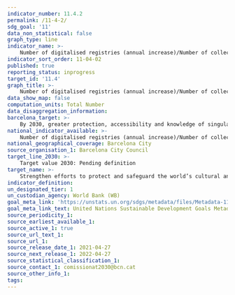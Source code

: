 ```yaml
---
indicator_number: 11.4.2
permalink: /11-4-2/
sdg_goal: '11'
data_non_statistical: false
graph_type: line
indicator_name: >-
    Number of digitalised registries (annual increase)/Number of collection items accessible online
indicator_sort_order: 11-04-02
published: true
reporting_status: inprogress
target_id: '11.4'
graph_title: >-
    Number of digitalised registries (annual increase)/Number of collection items accessible online
data_show_map: false
computation_units: Total Number
data_disaggregation_information: 
barcelona_target: >-
    By 2030, greater protection, accessibility and knowledge of singular heritage and identity features of Barcelona and its neighbourhoods
national_indicator_available: >-
    Number of digitalised registries (annual increase)/Number of collection items accessible online
national_geographical_coverage: Barcelona City
source_organisation_1: Barcelona City Council
target_line_2030: >-
    Target value 2030: Pending definition
target_name: >-
    Strengthen efforts to protect and safeguard the world’s cultural and natural heritage
indicator_definition:
un_designated_tier: 1
un_custodian_agency: World Bank (WB)
goal_meta_link: 'https://unstats.un.org/sdgs/metadata/files/Metadata-11-04-01.pdf'
goal_meta_link_text: United Nations Sustainable Development Goals Metadata (pdf 894kB)
source_periodicity_1: 
source_earliest_available_1: 
source_active_1: true
source_url_text_1:
source_url_1:
source_release_date_1: 2021-04-27
source_next_release_1: 2022-04-27
source_statistical_classification_1: 
source_contact_1: comissionat2030@bcn.cat
source_other_info_1: 
tags:
---
```

